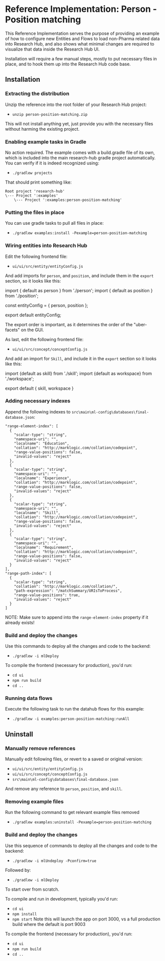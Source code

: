 # Reference Implementation: Person - Position matching

This Reference Implementation serves the purpose of providing an example of how to configure new Entities and Flows to load non-Pharma related data into Research Hub, and also shows what minimal changes are required to visualize that data inside the Research Hub UI.

Installation will require a few manual steps, mostly to put necessary files in place, and to hook them up into the Research Hub code base.

## Installation

### Extracting the distribution

Unzip the reference into the root folder of your Research Hub project:

- `unzip person-position-matching.zip`

This will not install anything yet, just provide you with the necessary files without harming the existing project.

### Enabling example tasks in Gradle

No action required. The example comes with a build.gradle file of its own, which is included into the main research-hub gradle project automatically. You can verify if it is indeed recognized using:

- `./gradlew projects`

That should print something like:

    Root project 'research-hub'
    \--- Project ':examples'
        \--- Project ':examples:person-position-matching'


### Putting the files in place

You can use gradle tasks to pull all files in place:

- `./gradlew examples:install -Pexample=person-position-matching`

### Wiring entities into Research Hub

Edit the following frontend file:

- `ui/ui/src/entity/entityConfig.js`

And add imports for `person`, and `position`, and include them in the `export` section, so it looks like this:

import { default as person } from './person';
import { default as position } from './position';

const entityConfig = {
  person,
  position
};

export default entityConfig;

The export order is important, as it determines the order of the "uber-facets" on the GUI.

As last, edit the following frontend file:

- `ui/ui/src/concept/conceptConfig.js`

And add an import for `Skill`, and include it in the `export` section so it looks like this:

import {default as skill} from './skill';
import {default as workspace} from './workspace';

export default {
  skill,
  workspace
}


### Adding necessary indexes

Append the following indexes to `src\main\ml-config\databases\final-database.json`:

    "range-element-index": [
      {
        "scalar-type": "string",
        "namespace-uri": "",
        "localname": "Education",
        "collation": "http://marklogic.com/collation/codepoint",
        "range-value-positions": false,
        "invalid-values": "reject"
      },
      {
        "scalar-type": "string",
        "namespace-uri": "",
        "localname": "Experience",
        "collation": "http://marklogic.com/collation/codepoint",
        "range-value-positions": false,
        "invalid-values": "reject"
      },
      {
        "scalar-type": "string",
        "namespace-uri": "",
        "localname": "Skill",
        "collation": "http://marklogic.com/collation/codepoint",
        "range-value-positions": false,
        "invalid-values": "reject"
      },
      {
        "scalar-type": "string",
        "namespace-uri": "",
        "localname": "Requirement",
        "collation": "http://marklogic.com/collation/codepoint",
        "range-value-positions": false,
        "invalid-values": "reject"
      }
    ],
    "range-path-index": [
      {
        "scalar-type": "string",
        "collation": "http://marklogic.com/collation/",
        "path-expression": "/matchSummary/URIsToProcess",
        "range-value-positions": true,
        "invalid-values": "reject"
      }
    ]

NOTE: Make sure to append into the `range-element-index` property if it already exists!


### Build and deploy the changes

Use this commands to deploy all the changes and code to the backend:

- `./gradlew -i mlDeploy`

To compile the frontend (necessary for production), you'd run:

- `cd ui`
- `npm run build`
- `cd ..`

### Running data flows

Execute the following task to run the datahub flows for this example:

- `./gradlew -i examples:person-position-matching:runAll`

## Uninstall

### Manually remove references

Manually edit following files, or revert to a saved or original version:

- `ui/ui/src/entity/entityConfig.js`
- `ui/ui/src/concept/conceptConfig.js`
- `src\main\ml-config\databases\final-database.json`

And remove any reference to `person`, `position`, and `skill`.

### Removing example files

Run the following command to get relevant example files removed

- `./gradlew examples:uninstall -Pexample=person-position-matching`

### Build and deploy the changes

Use this sequence of commands to deploy all the changes and code to the backend:

- `./gradlew -i mlUndeploy -Pconfirm=true`

Followed by:

- `./gradlew -i mlDeploy`

To start over from scratch.

To compile and run in development, typically you'd run:

- `cd ui`
- `npm install`
- `npm start`
Note this will launch the app on port 3000, vs a full production build where the default is port 9003

To compile the frontend (necessary for production), you'd run:

- `cd ui`
- `npm run build`
- `cd ..`
